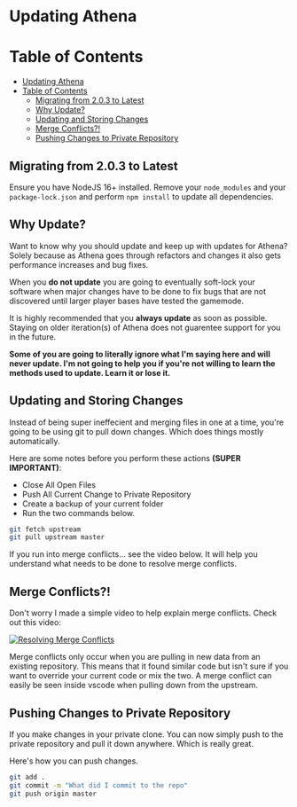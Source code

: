 

# Updating Athena

# Table of Contents

- [Updating Athena](#updating-athena)
- [Table of Contents](#table-of-contents)
  - [Migrating from 2.0.3 to Latest](#migrating-from-203-to-latest)
  - [Why Update?](#why-update)
  - [Updating and Storing Changes](#updating-and-storing-changes)
  - [Merge Conflicts?!](#merge-conflicts)
  - [Pushing Changes to Private Repository](#pushing-changes-to-private-repository)

## Migrating from 2.0.3 to Latest

Ensure you have NodeJS 16+ installed. Remove your `node_modules` and your `package-lock.json` and perform `npm install` to update all dependencies.

## Why Update?

Want to know why you should update and keep up with updates for Athena? Solely because as Athena goes through refactors and changes it also gets performance increases and bug fixes.

When you **do not update** you are going to eventually soft-lock your software when major changes have to be done to fix bugs that are not discovered until larger player bases have tested the gamemode. 

It is highly recommended that you **always update** as soon as possible. Staying on older iteration(s) of Athena does not guarentee support for you in the future.

**Some of you are going to literally ignore what I'm saying here and will never update. I'm not going to help you if you're not willing to learn the methods used to update. Learn it or lose it.**

## Updating and Storing Changes

Instead of being super ineffecient and merging files in one at a time, you're going to be using git to pull down changes. Which does things mostly automatically.

Here are some notes before you perform these actions **\(SUPER IMPORTANT\)**:

* Close All Open Files
* Push All Current Change to Private Repository
* Create a backup of your current folder
* Run the two commands below.

```bash
git fetch upstream
git pull upstream master
```

If you run into merge conflicts... see the video below. It will help you understand what needs to be done to resolve merge conflicts.

## Merge Conflicts?!

Don't worry I made a simple video to help explain merge conflicts. Check out this video:

[![Resolving Merge Conflicts](https://img.youtube.com/vi/sc_vo30hu_M/0.jpg)](https://www.youtube.com/watch?v=sc_vo30hu_M)

Merge conflicts only occur when you are pulling in new data from an existing repository. This means that it found similar code but isn't sure if you want to override your current code or mix the two. A merge conflict can easily be seen inside vscode when pulling down from the upstream.

## Pushing Changes to Private Repository

If you make changes in your private clone. You can now simply push to the private repository and pull it down anywhere. Which is really great.

Here's how you can push changes.

```bash
git add .
git commit -m "What did I commit to the repo"
git push origin master
```


